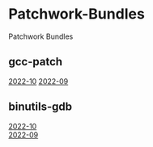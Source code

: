 # Patchwork-Bundles
Patchwork Bundles

## gcc-patch
[2022-10](https://patchwork.plctlab.org/bundle/patchwork-bot/gcc-patch_2022-10/)
[2022-09](https://patchwork.plctlab.org/bundle/patchwork-bot/gcc-patch_2022-09/)

## binutils-gdb
[2022-10](https://patchwork.plctlab.org/bundle/patchwork-bot/binutils-gdb_2022-10/)   
[2022-09](https://patchwork.plctlab.org/bundle/patchwork-bot/binutils-gdb_2022-09/)   
